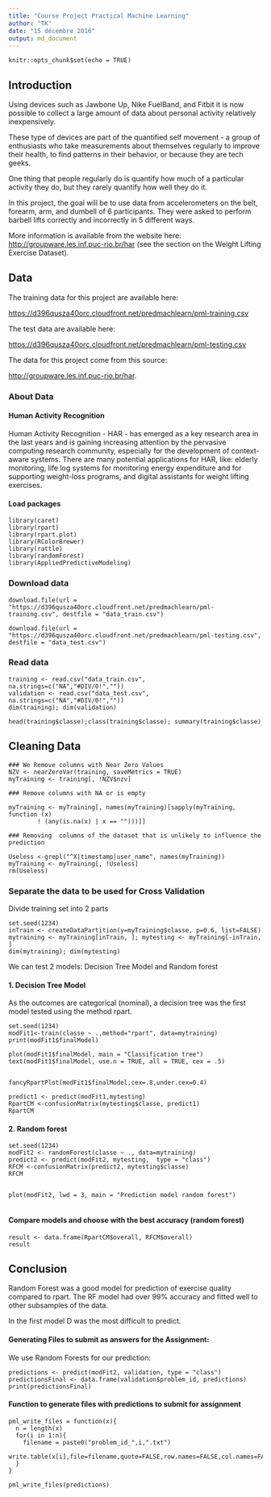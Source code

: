```yaml
---
title: "Course Project Practical Machine Learning"
author: "TK"
date: "15 décembre 2016"
output: md_document
---
```


```{r setup, include=FALSE}
knitr::opts_chunk$set(echo = TRUE)
```
## Introduction

Using devices such as Jawbone Up, Nike FuelBand, and Fitbit it is now possible to collect a large amount of data about personal activity relatively inexpensively.

These type of devices are part of the quantified self movement - a group of enthusiasts who take measurements about themselves regularly to improve their health, to find patterns in their behavior, or because they are tech geeks.

One thing that people regularly do is quantify how much of a particular activity they do, but they rarely quantify how well they do it. 

In this project, the goal will be to use data from accelerometers on the belt, forearm, arm, and dumbell of 6 participants. They were asked to perform barbell lifts correctly and incorrectly in 5 different ways.

More information is available from the website here: http://groupware.les.inf.puc-rio.br/har (see the section on the Weight Lifting Exercise Dataset). 


## Data

The training data for this project are available here:

https://d396qusza40orc.cloudfront.net/predmachlearn/pml-training.csv

The test data are available here:

https://d396qusza40orc.cloudfront.net/predmachlearn/pml-testing.csv

The data for this project come from this source:

http://groupware.les.inf.puc-rio.br/har. 

### About Data

#### Human Activity Recognition

Human Activity Recognition - HAR - has emerged as a key research area in the last years and is gaining increasing attention by the pervasive computing research community, especially for the development of context-aware systems. There are many potential applications for HAR, like: elderly monitoring, life log systems for monitoring energy expenditure and for supporting weight-loss programs, and digital assistants for weight lifting exercises.


#### Load packages

```{r results='hide', message=FALSE, warning=FALSE}
library(caret)
library(rpart)
library(rpart.plot)
library(RColorBrewer)
library(rattle)
library(randomForest)
library(AppliedPredictiveModeling)
```



### Download data

```{r}
download.file(url = "https://d396qusza40orc.cloudfront.net/predmachlearn/pml-training.csv", destfile = "data_train.csv")

download.file(url = "https://d396qusza40orc.cloudfront.net/predmachlearn/pml-testing.csv", destfile = "data_test.csv")

```
### Read data

```{r}
training <- read.csv("data_train.csv", na.strings=c("NA","#DIV/0!",""))
validation <- read.csv("data_test.csv", na.strings=c("NA","#DIV/0!",""))
dim(training); dim(validation)
```

``` {r}
head(training$classe);class(training$classe); summary(training$classe)
```

## Cleaning Data

```{r}
### We Remove columns with Near Zero Values
NZV <- nearZeroVar(training, saveMetrics = TRUE)
myTraining <- training[, !NZV$nzv]

```

```{r}
### Remove columns with NA or is empty

myTraining <- myTraining[, names(myTraining)[sapply(myTraining, function (x)
        ! (any(is.na(x) | x == "")))]]

```

```{r}
### Removing  columns of the dataset that is unlikely to influence the prediction

Useless <-grepl("^X|timestamp|user_name", names(myTraining))
myTraining <- myTraining[, !Useless]
rm(Useless)

```
### Separate the data to be used for Cross Validation

Divide training set into 2 parts

```{r}
set.seed(1234)
inTrain <- createDataPartition(y=myTraining$classe, p=0.6, list=FALSE)
mytraining <- myTraining[inTrain, ]; mytesting <- myTraining[-inTrain, ]
dim(mytraining); dim(mytesting)

```

We can test 2 models: Decision Tree Model and Random forest

#### 1. Decision Tree Model

As the outcomes are categorical (nominal), a decision tree was the first model tested using the method rpart.

```{r}
set.seed(1234)
modFit1<-train(classe ~ .,method="rpart", data=mytraining)
print(modFit1$finalModel)

plot(modFit1$finalModel, main = "Classification tree")
text(modFit1$finalModel, use.n = TRUE, all = TRUE, cex = .5)

```

```{r}

fancyRpartPlot(modFit1$finalModel,cex=.8,under.cex=0.4)

```

```{r}
predict1 <- predict(modFit1,mytesting)
RpartCM <-confusionMatrix(mytesting$classe, predict1)
RpartCM
```

#### 2. Random forest

```{r}
set.seed(1234)
modFit2 <- randomForest(classe ~ ., data=mytraining)
predict2 <- predict(modFit2, mytesting,  type = "class")
RFCM <-confusionMatrix(predict2, mytesting$classe)
RFCM
```


```{r}

plot(modFit2, lwd = 3, main = "Prediction model random forest")


```

#### Compare models and choose with the best accuracy (random forest)

```{r}
result <- data.frame(RpartCM$overall, RFCM$overall)
result
```

## Conclusion


Random Forest was a good model for prediction of exercise quality compared to rpart. The RF model had over 99% accuracy and fitted well to other subsamples of the data. 

In the first model D was the most difficult to predict. 


#### Generating Files to submit as answers for the Assignment:

We use Random Forests for our prediction:

```{r}
predictions <- predict(modFit2, validation, type = "class")
predictionsFinal <- data.frame(validation$problem_id, predictions)
print(predictionsFinal)

```

#### Function to generate files with predictions to submit for assignment

```{r}
pml_write_files = function(x){
  n = length(x)
  for(i in 1:n){
    filename = paste0("problem_id_",i,".txt")
    write.table(x[i],file=filename,quote=FALSE,row.names=FALSE,col.names=FALSE)
  }
}

pml_write_files(predictions)

```
